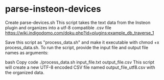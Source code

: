 # parse-insteon-devices

Create parse-devices.sh
This script takes the text data from the Insteon plugin and organizes into a utf-8 compatible .csv file https://wiki.indigodomo.com/doku.php?id=plugins:example_db_traverse_1

Save this script as "process_data.sh" and make it executable with chmod +x process_data.sh. To run the script, provide the input file and output file names as arguments:

bash
Copy code
./process_data.sh input_file.txt output_file.csv
This script will create a new UTF-8 encoded CSV file named output_file_utf8.csv with the organized data.
